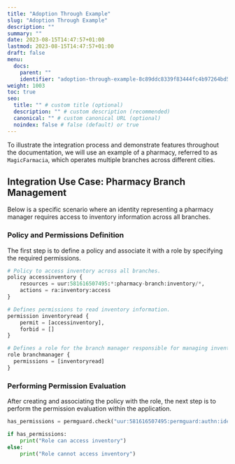 ```yaml
---
title: "Adoption Through Example"
slug: "Adoption Through Example"
description: ""
summary: ""
date: 2023-08-15T14:47:57+01:00
lastmod: 2023-08-15T14:47:57+01:00
draft: false
menu:
  docs:
    parent: ""
    identifier: "adoption-through-example-8c89ddc8339f83444fc4b97264bd5c45"
weight: 1003
toc: true
seo:
  title: "" # custom title (optional)
  description: "" # custom description (recommended)
  canonical: "" # custom canonical URL (optional)
  noindex: false # false (default) or true
---
```

To illustrate the integration process and demonstrate features throughout the documentation, we will use an example of a pharmacy, referred to as `MagicFarmacia`, which operates multiple branches across different cities.

## Integration Use Case: Pharmacy Branch Management

Below is a specific scenario where an identity representing a pharmacy manager requires access to inventory information across all branches.

### Policy and Permissions Definition

The first step is to define a policy and associate it with a role by specifying the required permissions.

```python
# Policy to access inventory across all branches.
policy accessinventory {
    resources = uur:581616507495:*:pharmacy-branch:inventory/*,
    actions = ra:inventory:access
}

# Defines permissions to read inventory information.
permission inventoryread {
    permit = [accessinventory],
    forbid = []
}

# Defines a role for the branch manager responsible for managing inventory.
role branchmanager {
  permissions = [inventoryread]
}
```

### Performing Permission Evaluation

After creating and associating the policy with the role, the next step is to perform the permission evaluation within the application.

```python
has_permissions = permguard.check("uur:581616507495:permguard:authn:identity/branch-manager", "magicfarmacia-v0.0", "inventory", "access")

if has_permissions:
    print("Role can access inventory")
else:
    print("Role cannot access inventory")
```
